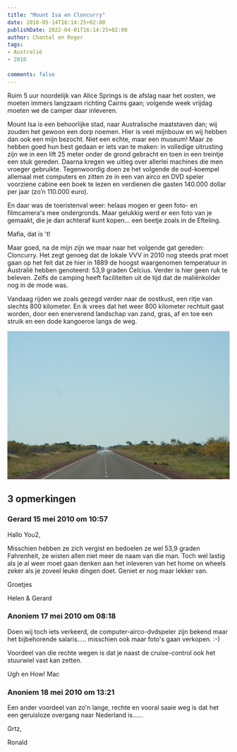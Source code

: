 ```yaml
---
title: "Mount Isa en Cloncurry"
date: 2010-05-14T16:14:25+02:00
publishDate: 2022-04-01T16:14:25+02:00
author: Chantal en Roger
tags:
- Australië
- 2010

comments: false
---
```


Ruim 5 uur noordelijk van Alice Springs is de afslag naar het oosten, we moeten immers langzaam richting Cairns gaan; volgende week vrijdag moeten we de camper daar inleveren.

Mount Isa is een behoorlijke stad, naar Australische maatstaven dan; wij zouden het gewoon een dorp noemen. Hier is veel mijnbouw en wij hebben dan ook een mijn bezocht. Niet een echte, maar een museum! Maar ze hebben goed hun best gedaan er iets van te maken: in volledige uitrusting zijn we in een lift 25 meter onder de grond gebracht en toen in een treintje een stuk gereden. Daarna kregen we uitleg over allerlei machines die men vroeger gebruikte. Tegenwoordig doen ze het volgende de oud-koempel allemaal met computers en zitten ze in een van airco en DVD speler voorziene cabine een boek te lezen en verdienen die gasten 140.000 dollar per jaar (zo’n 110.000 euro).

En daar was de toeristenval weer: helaas mogen er geen foto- en filmcamera's mee ondergronds. Maar gelukkig werd er een foto van je gemaakt, die je dan achteraf kunt kopen... een beetje zoals in de Efteling.

Mafia, dat is 't!

Maar goed, na de mijn zijn we maar naar het volgende gat gereden: Cloncurry. Het zegt genoeg dat de lokale VVV in 2010 nog steeds prat moet gaan op het feit dat ze hier in 1889 de hoogst waargenomen temperatuur in Australië hebben genoteerd: 53,9 graden Celcius. Verder is hier geen ruk te beleven. Zelfs de camping heeft faciliteiten uit de tijd dat de maliënkolder nog in de mode was.

Vandaag rijden we zoals gezegd verder naar de oostkust, een ritje van slechts 800 kilometer. En ik vrees dat het weer 800 kilometer rechtuit gaat worden, door een enerverend landschap van zand, gras, af en toe een struik en een dode kangoeroe langs de weg.

![Road](./images/IMG_46282.jpg)

## 3 opmerkingen

### Gerard 15 mei 2010 om 10:57

Hallo You2,

Misschien hebben ze zich vergist en bedoelen ze wel 53,9 graden Fahrenheit, ze wisten allen niet meer de naam van die man. Toch wel lastig als je al weer moet gaan denken aan het inleveren van het home on wheels zeker als je zoveel leuke dingen doet. Geniet er nog maar lekker van.

Groetjes

Helen & Gerard

### Anoniem 17 mei 2010 om 08:18

Doen wij toch iets verkeerd, de computer-airco-dvdspeler zijn bekend maar het bijbehorende salaris..... misschien ook maar foto's gaan verkopen. :-)

Voordeel van die rechte wegen is dat je naast de cruise-control ook het stuurwiel vast kan zetten.

Ugh en How!
Mac

### Anoniem 18 mei 2010 om 13:21

Een ander voordeel van zo'n lange, rechte en vooral saaie weg is dat het een geruisloze overgang naar Nederland is......

Grtz,

Ronald
